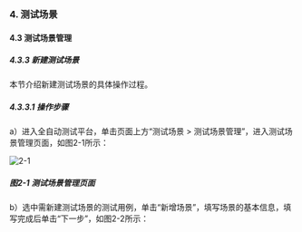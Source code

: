 ### 4. 测试场景

#### 4.3 测试场景管理 

##### 4.3.3 新建测试场景

本节介绍新建测试场景的具体操作过程。

##### 4.3.3.1 操作步骤

a）进入全自动测试平台，单击页面上方“测试场景 > 测试场景管理”，进入测试场景管理页面，如图2-1所示：

![2-1](https://www.feisuanyz.com/fstest/cscj/cscjmanage/2.png)

##### 图2-1 测试场景管理页面

b）选中需新建测试场景的测试用例，单击“新增场景”，填写场景的基本信息，填写完成后单击“下一步”，如图2-2所示：

